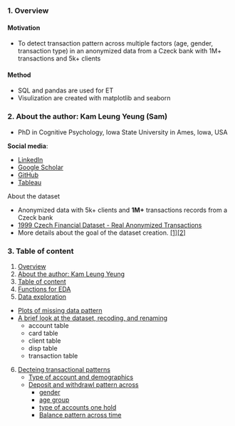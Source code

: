 ### <a id='overview'>1. Overview</a>

#### Motivation
- To detect transaction pattern across multiple factors (age, gender, transaction type) in an anonymized data from a Czeck bank with 1M+ transactions and 5k+ clients  

#### Method
- SQL and pandas are used for ET
- Visulization are created with matplotlib and seaborn

### <a id='sam'>2. About the author: Kam Leung Yeung (Sam)</a>
* PhD in Cognitive Psychology, Iowa State University in Ames, Iowa, USA

**Social media**:

* [LinkedIn](https://www.linkedin.com/in/kamleungyeung/)
* [Google Scholar](https://scholar.google.com/citations?user=OwUmaN8AAAAJ)
* [GitHub](https://github.com/k-l-yeung)
* [Tableau](https://public.tableau.com/app/profile/kam.leung.yeung#!/)

About the dataset 
- Anonymized data with 5k+ clients and **1M+** transactions records from a Czeck bank
- [1999 Czech Financial Dataset - Real Anonymized Transactions](https://data.world/lpetrocelli/some-translatedreformatted-czech-banking-data)
- More details about the goal of the dataset creation. [[1]](https://webpages.charlotte.edu/mirsad/itcs6265/group1/index.html)[[2]](https://data.world/lpetrocelli/czech-bank-beginner-r-analysis/workspace/project-summary?agentid=lpetrocelli&datasetid=czech-financial-dataset-real-anonymized-transactions)

### <a id='toc'>3. Table of content</a>

1. <a href='#overview'>Overview</a>  
2. <a href='#sam'>About the author: Kam Leung Yeung</a> 
3. <a href='#toc'>Table of content</a> 
4. <a href='#function'>Functions for EDA</a> 
5. <a href='#eda'>Data exploration</a>  
 - <a href='#missing_plot'>Plots of missing data pattern</a>  
 - <a href='#format'>A brief look at the dataset, recoding, and renaming</a>  
     - account table 
     - card table 
     - client table 
     - disp table 
     - transaction table
6. <a href='#q'>Decteing transactional patterns</a>
    - <a href='#typedemo'>Type of account and demographics</a> 
    - <a href='#trans_patt'>Deposit and withdrawl pattern across 
        - gender
        - age group
        - type of accounts one hold </a>
        - <a href='#patt_time'>Balance pattern across time </a>
